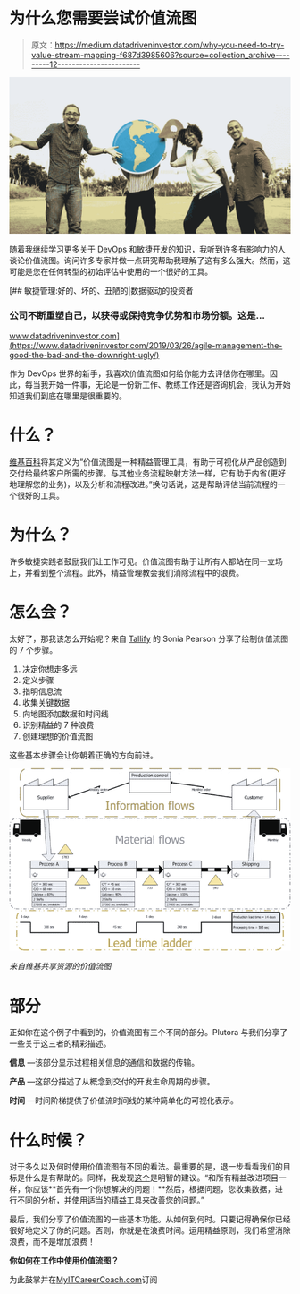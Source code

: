 # 为什么您需要尝试价值流图

> 原文：<https://medium.datadriveninvestor.com/why-you-need-to-try-value-stream-mapping-f687d3985606?source=collection_archive---------12----------------------->

![](img/4828a7a502f21c643c10a9dde8cf6dab.png)

随着我继续学习更多关于 [DevOps](https://myitcareercoach.com/what-is-devops/) 和敏捷开发的知识，我听到许多有影响力的人谈论价值流图。询问许多专家并做一点研究帮助我理解了这有多么强大。然而，这可能是您在任何转型的初始评估中使用的一个很好的工具。

[](https://www.datadriveninvestor.com/2019/03/26/agile-management-the-good-the-bad-and-the-downright-ugly/) [## 敏捷管理:好的、坏的、丑陋的|数据驱动的投资者

### 公司不断重塑自己，以获得或保持竞争优势和市场份额。这是…

www.datadriveninvestor.com](https://www.datadriveninvestor.com/2019/03/26/agile-management-the-good-the-bad-and-the-downright-ugly/) 

作为 DevOps 世界的新手，我喜欢价值流图如何给你能力去评估你在哪里。因此，每当我开始一件事，无论是一份新工作、教练工作还是咨询机会，我认为开始知道我们到底在哪里是很重要的。

# 什么？

[维基百科](https://en.wikipedia.org/wiki/Value-stream_mapping)将其定义为“价值流图是一种精益管理工具，有助于可视化从产品创造到交付给最终客户所需的步骤。与其他业务流程映射方法一样，它有助于内省(更好地理解您的业务)，以及分析和流程改进。”换句话说，这是帮助评估当前流程的一个很好的工具。

# 为什么？

许多敏捷实践者鼓励我们让工作可见。价值流图有助于让所有人都站在同一立场上，并看到整个流程。此外，精益管理教会我们消除流程中的浪费。

# 怎么会？

太好了，那我该怎么开始呢？来自 [Tallify](https://tallyfy.com/value-stream-mapping/) 的 Sonia Pearson 分享了绘制价值流图的 7 个步骤。

1.  决定你想走多远
2.  定义步骤
3.  指明信息流
4.  收集关键数据
5.  向地图添加数据和时间线
6.  识别精益的 7 种浪费
7.  创建理想的价值流图

这些基本步骤会让你朝着正确的方向前进。

![](img/6405bf50d6c607a387d89299d18ffffa.png)

*来自维基共享资源的价值流图*

# 部分

正如你在这个例子中看到的，价值流图有三个不同的部分。Plutora 与我们分享了一些关于这三者的精彩描述。

**信息** —该部分显示过程相关信息的通信和数据的传输。

**产品** —这部分描述了从概念到交付的开发生命周期的步骤。

**时间** —时间阶梯提供了价值流时间线的某种简单化的可视化表示。

# 什么时候？

对于多久以及何时使用价值流图有不同的看法。最重要的是，退一步看看我们的目标是什么是有帮助的。同样，我发现[这个](https://www.allaboutlean.com/when-vsm/)是明智的建议。“和所有精益改进项目一样，你应该**首先有一个你想解决的问题！**然后，根据问题，您收集数据，进行不同的分析，并使用适当的精益工具来改善您的问题。”

最后，我们分享了价值流图的一些基本功能。从如何到何时。只要记得确保你已经很好地定义了你的问题。否则，你就是在浪费时间。运用精益原则，我们希望消除浪费，而不是增加浪费！

**你如何在工作中使用价值流图？**

为此鼓掌并在[MyITCareerCoach.com](https://myitcareercoach.com/)订阅